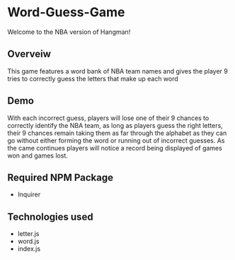 # Word-Guess-Game
Welcome to the NBA version of Hangman!
## Overveiw
This game features a word bank of NBA team names and gives the player 9 tries to correctly guess the letters that make up each word
## Demo 
With each incorrect guess, players will lose one of their 9 chances to correctly identify the NBA team, as long as players guess the right letters, their 9 chances remain taking them as far through the alphabet as they can go without either forming the word or running out of incorrect guesses.
As the came continues players will notice a record being displayed of games won and games lost.
## Required NPM Package
* Inquirer
## Technologies used
* letter.js
* word.js
* index.js
